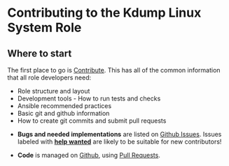 Contributing to the Kdump Linux System Role
=============================================

Where to start
--------------

The first place to go is [Contribute](https://linux-system-roles.github.io/contribute.html).
This has all of the common information that all role developers need:
* Role structure and layout
* Development tools - How to run tests and checks
* Ansible recommended practices
* Basic git and github information
* How to create git commits and submit pull requests

- **Bugs and needed implementations** are listed on [Github
  Issues](https://github.com/linux-system-roles/kdump/issues). Issues labeled with
[**help
wanted**](https://github.com/linux-system-roles/kdump/issues?q=is%3Aissue+is%3Aopen+label%3A%22help+wanted%22)
are likely to be suitable for new contributors!

- **Code** is managed on
  [Github](https://github.com/linux-system-roles/kdump), using [Pull
Requests](https://help.github.com/en/github/collaborating-with-issues-and-pull-requests/about-pull-requests).

